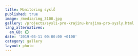 ```yaml
---
title: Monitoring syslů
published: true
image: /media/img_3100.jpg
gallery: /projects/sysli-pro-krajinu-krajina-pro-sysly.html
lang_alternatives:
  en_GB: {}
date: '2019-03-11 00:00:00 +0100'
category: gallery
layout: photo
---
```


